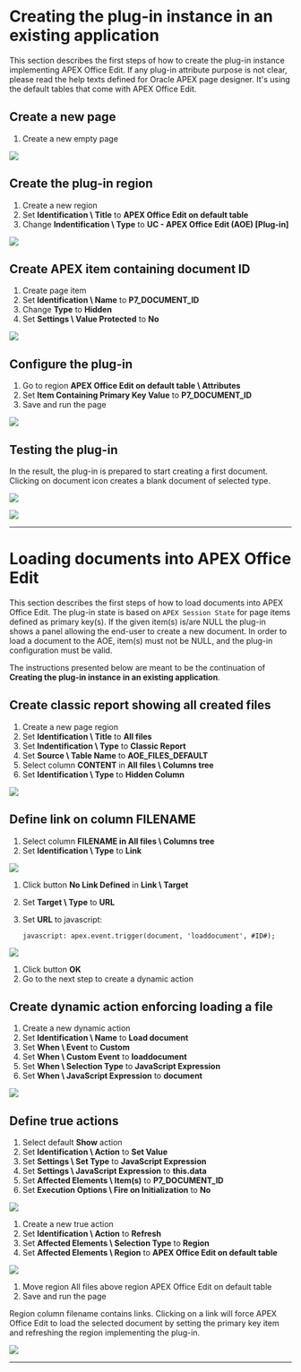 # Creating the plug-in instance in an existing application

This section describes the first steps of how to create the plug-in instance implementing APEX Office Edit. If any plug-in attribute purpose is not clear, please read the help texts defined for Oracle APEX page designer. It's using the default tables that come with APEX Office Edit.

## Create a new page

1. Create a new empty page

![](https://github.com/United-Codes/apexofficeedit-public/blob/main/images/docs/get_start_app_create_instance_1.png?raw=true)



## Create the plug-in region

1. Create a new region
2. Set **Identification \ Title** to **APEX Office Edit on default table**
3. Change **Indentification \ Type** to **UC - APEX Office Edit (AOE) [Plug-in]**

![](https://github.com/United-Codes/apexofficeedit-public/blob/main/images/docs/get_start_app_create_instance_2.png?raw=true)



## Create APEX item containing document ID

1. Create page item 
2. Set **Identification \ Name** to **P7_DOCUMENT_ID**
3. Change **Type** to **Hidden**
4. Set **Settings \ Value Protected** to **No**

![](https://github.com/United-Codes/apexofficeedit-public/blob/main/images/docs/get_start_app_create_instance_3.png?raw=true)

## Configure the plug-in 

1. Go to region **APEX Office Edit on default table \ Attributes**
2. Set **Item Containing Primary Key Value** to **P7_DOCUMENT_ID**
3. Save and run the page

![](https://github.com/United-Codes/apexofficeedit-public/blob/main/images/docs/get_start_app_create_instance_4.png?raw=true)



## Testing the plug-in

In the result, the plug-in is prepared to start creating a first document. Clicking on document icon creates a blank document of selected type. 

![](https://github.com/United-Codes/apexofficeedit-public/blob/main/images/docs/get_start_app_create_instance_5.png?raw=true)

![](https://github.com/United-Codes/apexofficeedit-public/blob/main/images/docs/get_start_app_create_instance_6.png?raw=true)

***

# Loading documents into APEX Office Edit

This section describes the first steps of how to load documents into APEX Office Edit. The plug-in state is based on `APEX Session State` for page items defined as primary key(s). If the given item(s) is/are NULL the plug-in shows a panel allowing the end-user to create a new document. In order to load a document to the AOE, item(s) must not be NULL, and the plug-in configuration must be valid.

The instructions presented below are meant to be the continuation of **Creating the plug-in instance in an existing application**.

## Create classic report showing all created files

1. Create a new page region
2. Set **Identification \ Title** to **All files**
3. Set **Indentification \ Type** to **Classic Report**
4. Set **Source \ Table Name** to **AOE_FILES_DEFAULT**
5. Select column **CONTENT** in **All files \ Columns tree**
6. Set **Identification \ Type** to **Hidden Column**

![](https://github.com/United-Codes/apexofficeedit-public/blob/main/images/docs/get_start_app_load_doc_1.png?raw=true)

## Define link on column FILENAME

1. Select column **FILENAME in All files \ Columns tree**
2. Set **Identification \ Type** to **Link**

![](https://github.com/United-Codes/apexofficeedit-public/blob/main/images/docs/get_start_app_load_doc_2.png?raw=true)

1. Click button **No Link Defined** in **Link \ Target**

2. Set **Target \ Type** to **URL**

3. Set **URL** to javascript: 

   `javascript: apex.event.trigger(document, 'loaddocument', #ID#);`

![](https://github.com/United-Codes/apexofficeedit-public/blob/main/images/docs/get_start_app_load_doc_3.png?raw=true)

1. Click button **OK**
2. Go to the next step to create a dynamic action

## Create dynamic action enforcing loading a file

1. Create a new dynamic action
2. Set **Identification \ Name** to **Load document**
3. Set **When \ Event** to **Custom**
4. Set **When \ Custom Event** to **loaddocument**
5. Set **When \ Selection Type** to **JavaScript Expression**
6. Set **When \ JavaScript Expression** to **document**

![](https://github.com/United-Codes/apexofficeedit-public/blob/main/images/docs/get_start_app_load_doc_4.png?raw=true)

## Define true actions

1. Select default **Show** action
2. Set **Identification \ Action** to **Set Value**
3. Set **Settings \ Set Type** to **JavaScript Expression**
4. Set **Settings \ JavaScript Expression** to **this.data**
5. Set **Affected Elements \ Item(s)** to **P7_DOCUMENT_ID**
6. Set **Execution Options \ Fire on Initialization** to **No**

![](https://github.com/United-Codes/apexofficeedit-public/blob/main/images/docs/get_start_app_load_doc_5.png?raw=true)

1. Create a new true action
2. Set **Identification \ Action** to **Refresh**
3. Set **Affected Elements \ Selection Type** to **Region**
4. Set **Affected Elements \ Region** to **APEX Office Edit on default table**

![](https://github.com/United-Codes/apexofficeedit-public/blob/main/images/docs/get_start_app_load_doc_6.png?raw=true)

1. Move region All files above region APEX Office Edit on default table
2. Save and run the page

Region column filename contains links. Clicking on a link will force APEX Office Edit to load the selected document by setting the primary key item and refreshing the region implementing the plug-in.

![](https://github.com/United-Codes/apexofficeedit-public/blob/main/images/docs/get_start_app_load_doc_7.png?raw=true)

***